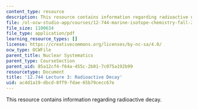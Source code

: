 ```yaml
---
content_type: resource
description: This resource contains information regarding radioactive decay.
file: /ol-ocw-studio-app/courses/12-744-marine-isotope-chemistry-fall-2012/ac4d1a19dbcd0ff9fdae65b79cecc67e_MIT12_744F12_Lec3.pdf
file_size: 1100634
file_type: application/pdf
learning_resource_types: []
license: https://creativecommons.org/licenses/by-nc-sa/4.0/
ocw_type: OCWFile
parent_title: Nuclear Systematics
parent_type: CourseSection
parent_uid: 85a12cf4-f64a-455c-2b01-7c075a192b99
resourcetype: Document
title: '12.744 Lecture 3: Radioactive Decay'
uid: ac4d1a19-dbcd-0ff9-fdae-65b79cecc67e
---
```

This resource contains information regarding radioactive decay.